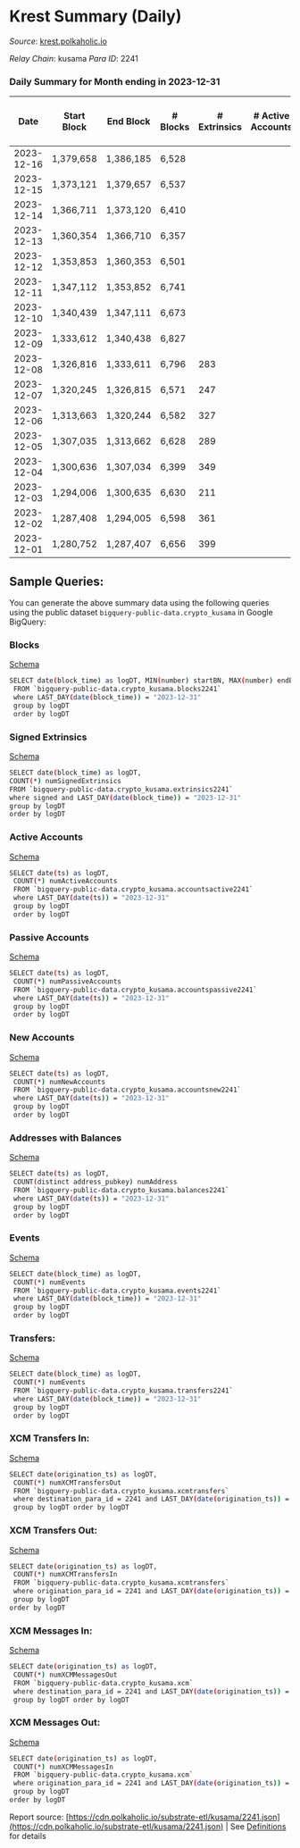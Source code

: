 # Krest Summary (Daily)

_Source_: [krest.polkaholic.io](https://krest.polkaholic.io)

*Relay Chain*: kusama
*Para ID*: 2241



### Daily Summary for Month ending in 2023-12-31


| Date    | Start Block | End Block | # Blocks | # Extrinsics | # Active Accounts | # Passive Accounts | # New Accounts | # Addresses | # Events  | # Transfers ($USD) | # XCM Transfers In ($USD) | # XCM Transfers Out ($USD) | # XCM In | # XCM Out | Issues |
|---------|-------------|-----------|----------|--------------|-------------------|--------------------|----------------|-------------|-----------|--------------------|---------------------------|----------------------------|----------|-----------|--------|
| 2023-12-16 | 1,379,658 | 1,386,185 | 6,528 |  |  |  |  |  |  |   |   |   |  |  |  |
| 2023-12-15 | 1,373,121 | 1,379,657 | 6,537 |  |  |  |  |  |  |   |   |   |  |  |  |
| 2023-12-14 | 1,366,711 | 1,373,120 | 6,410 |  |  |  |  |  |  |   |   |   |  |  |  |
| 2023-12-13 | 1,360,354 | 1,366,710 | 6,357 |  |  |  |  |  |  |   |   |   |  |  |  |
| 2023-12-12 | 1,353,853 | 1,360,353 | 6,501 |  |  |  |  |  |  |   |   |   |  |  |  |
| 2023-12-11 | 1,347,112 | 1,353,852 | 6,741 |  |  |  |  |  |  |   |   |   |  |  |  |
| 2023-12-10 | 1,340,439 | 1,347,111 | 6,673 |  |  |  |  |  |  |   |   |   |  |  |  |
| 2023-12-09 | 1,333,612 | 1,340,438 | 6,827 |  |  |  |  |  |  |   |   |   |  |  |  |
| 2023-12-08 | 1,326,816 | 1,333,611 | 6,796 | 283 |  |  |  |  | 174,753 | 62,681  |   |   |  |  |  |
| 2023-12-07 | 1,320,245 | 1,326,815 | 6,571 | 247 |  |  |  |  | 176,348 | 64,457  |   |   |  |  |  |
| 2023-12-06 | 1,313,663 | 1,320,244 | 6,582 | 327 |  |  |  |  | 179,581 | 65,514  |   |   |  |  |  |
| 2023-12-05 | 1,307,035 | 1,313,662 | 6,628 | 289 |  |  |  |  | 177,433 | 64,649  |   |   |  |  |  |
| 2023-12-04 | 1,300,636 | 1,307,034 | 6,399 | 349 |  |  |  |  | 175,063 | 64,085  |   |   |  |  |  |
| 2023-12-03 | 1,294,006 | 1,300,635 | 6,630 | 211 |  |  |  |  | 186,623 | 69,444  |   |   |  |  |  |
| 2023-12-02 | 1,287,408 | 1,294,005 | 6,598 | 361 |  |  |  |  | 188,756 | 70,185  |   |   |  |  |  |
| 2023-12-01 | 1,280,752 | 1,287,407 | 6,656 | 399 |  |  |  |  | 190,362 | 70,660  |   |   |  |  |  |

## Sample Queries:
You can generate the above summary data using the following queries using the public dataset `bigquery-public-data.crypto_kusama` in Google BigQuery:


### Blocks 

[Schema](https://github.com/colorfulnotion/substrate-etl/blob/main/schema/blocks.json)

```bash
SELECT date(block_time) as logDT, MIN(number) startBN, MAX(number) endBN, COUNT(*) numBlocks 
 FROM `bigquery-public-data.crypto_kusama.blocks2241`  
 where LAST_DAY(date(block_time)) = "2023-12-31" 
 group by logDT 
 order by logDT
```

### Signed Extrinsics 

[Schema](https://github.com/colorfulnotion/substrate-etl/blob/main/schema/extrinsics.json)

```bash
SELECT date(block_time) as logDT, 
COUNT(*) numSignedExtrinsics 
FROM `bigquery-public-data.crypto_kusama.extrinsics2241`  
where signed and LAST_DAY(date(block_time)) = "2023-12-31" 
group by logDT 
order by logDT
```

### Active Accounts 

[Schema](https://github.com/colorfulnotion/substrate-etl/blob/main/schema/accountsactive.json)

```bash
SELECT date(ts) as logDT, 
 COUNT(*) numActiveAccounts 
 FROM `bigquery-public-data.crypto_kusama.accountsactive2241` 
 where LAST_DAY(date(ts)) = "2023-12-31" 
 group by logDT 
 order by logDT
```

### Passive Accounts 

[Schema](https://github.com/colorfulnotion/substrate-etl/blob/main/schema/accountspassive.json)

```bash
SELECT date(ts) as logDT, 
 COUNT(*) numPassiveAccounts 
 FROM `bigquery-public-data.crypto_kusama.accountspassive2241` 
 where LAST_DAY(date(ts)) = "2023-12-31" 
 group by logDT 
 order by logDT
```

### New Accounts 

[Schema](https://github.com/colorfulnotion/substrate-etl/blob/main/schema/accountsnew.json)

```bash
SELECT date(ts) as logDT, 
 COUNT(*) numNewAccounts 
 FROM `bigquery-public-data.crypto_kusama.accountsnew2241` 
 where LAST_DAY(date(ts)) = "2023-12-31" 
 group by logDT
 order by logDT
```

### Addresses with Balances 

[Schema](https://github.com/colorfulnotion/substrate-etl/blob/main/schema/balances.json)

```bash
SELECT date(ts) as logDT,
 COUNT(distinct address_pubkey) numAddress 
 FROM `bigquery-public-data.crypto_kusama.balances2241` 
 where LAST_DAY(date(ts)) = "2023-12-31" 
 group by logDT 
 order by logDT
```

### Events 

[Schema](https://github.com/colorfulnotion/substrate-etl/blob/main/schema/events.json)

```bash
SELECT date(block_time) as logDT, 
 COUNT(*) numEvents 
 FROM `bigquery-public-data.crypto_kusama.events2241` 
 where LAST_DAY(date(block_time)) = "2023-12-31" 
 group by logDT 
 order by logDT
```

### Transfers:

[Schema](https://github.com/colorfulnotion/substrate-etl/blob/main/schema/transfers.json)

```bash
SELECT date(block_time) as logDT, 
 COUNT(*) numEvents 
 FROM `bigquery-public-data.crypto_kusama.transfers2241` 
 where LAST_DAY(date(block_time)) = "2023-12-31" 
 group by logDT 
 order by logDT
```

### XCM Transfers In: 

[Schema](https://github.com/colorfulnotion/substrate-etl/blob/main/schema/xcmtransfers.json)

```bash
SELECT date(origination_ts) as logDT, 
 COUNT(*) numXCMTransfersOut 
 FROM `bigquery-public-data.crypto_kusama.xcmtransfers` 
 where destination_para_id = 2241 and LAST_DAY(date(origination_ts)) = "2023-12-31" 
 group by logDT order by logDT
```

### XCM Transfers Out: 

[Schema](https://github.com/colorfulnotion/substrate-etl/blob/main/schema/xcmtransfers.json)

```bash
SELECT date(origination_ts) as logDT, 
 COUNT(*) numXCMTransfersIn 
 FROM `bigquery-public-data.crypto_kusama.xcmtransfers` 
 where origination_para_id = 2241 and LAST_DAY(date(origination_ts)) = "2023-12-31" 
 group by logDT 
order by logDT
```

### XCM Messages In: 

[Schema](https://github.com/colorfulnotion/substrate-etl/blob/main/schema/xcm.json)

```bash
SELECT date(origination_ts) as logDT, 
 COUNT(*) numXCMMessagesOut 
 FROM `bigquery-public-data.crypto_kusama.xcm` 
 where destination_para_id = 2241 and LAST_DAY(date(origination_ts)) = "2023-12-31" 
 group by logDT order by logDT
```

### XCM Messages Out: 

[Schema](https://github.com/colorfulnotion/substrate-etl/blob/main/schema/xcm.json)

```bash
SELECT date(origination_ts) as logDT, 
 COUNT(*) numXCMMessagesIn 
 FROM `bigquery-public-data.crypto_kusama.xcm` 
 where origination_para_id = 2241 and LAST_DAY(date(origination_ts)) = "2023-12-31" 
 group by logDT 
order by logDT
```


Report source: [https://cdn.polkaholic.io/substrate-etl/kusama/2241.json](https://cdn.polkaholic.io/substrate-etl/kusama/2241.json) | See [Definitions](/DEFINITIONS.md) for details
